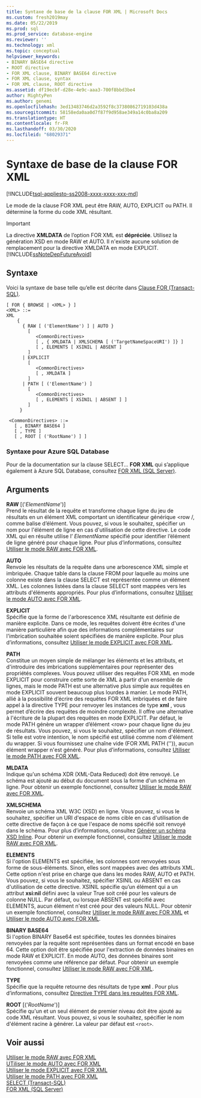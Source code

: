 ```yaml
---
title: Syntaxe de base de la clause FOR XML | Microsoft Docs
ms.custom: fresh2019may
ms.date: 05/22/2019
ms.prod: sql
ms.prod_service: database-engine
ms.reviewer: ''
ms.technology: xml
ms.topic: conceptual
helpviewer_keywords:
- BINARY BASE64 directive
- ROOT directive
- FOR XML clause, BINARY BASE64 directive
- FOR XML clause, syntax
- FOR XML clause, ROOT directive
ms.assetid: df19ecbf-d28e-4e9c-aaa3-700f8bbd3be4
author: MightyPen
ms.author: genemi
ms.openlocfilehash: 3ed13483746d2a3592f8c37380862719103d438a
ms.sourcegitcommit: 58158eda0aa0d7f87f9d958ae349a14c0ba8a209
ms.translationtype: HT
ms.contentlocale: fr-FR
ms.lasthandoff: 03/30/2020
ms.locfileid: "68029371"
---
```

# <a name="basic-syntax-of-the-for-xml-clause"></a>Syntaxe de base de la clause FOR XML

[!INCLUDE[tsql-appliesto-ss2008-xxxx-xxxx-xxx-md](../../includes/tsql-appliesto-ss2008-xxxx-xxxx-xxx-md.md)]

Le mode de la clause FOR XML peut être RAW, AUTO, EXPLICIT ou PATH. Il détermine la forme du code XML résultant.  
  
> [!IMPORTANT]  
> La directive **XMLDATA** de l’option FOR XML est **dépréciée**. Utilisez la génération XSD en mode RAW et AUTO. Il n'existe aucune solution de remplacement pour la directive XMLDATA en mode EXPLICIT. [!INCLUDE[ssNoteDepFutureAvoid](../../includes/ssnotedepfutureavoid-md.md)]

## <a name="syntax"></a>Syntaxe

Voici la syntaxe de base telle qu’elle est décrite dans [Clause FOR (Transact-SQL)](../../t-sql/queries/select-for-clause-transact-sql.md).

```  
[ FOR { BROWSE | <XML> } ]  
<XML> ::=  
XML   
    {   
      { RAW [ ('ElementName') ] | AUTO }   
        [   
           <CommonDirectives>   
           [ , { XMLDATA | XMLSCHEMA [ ('TargetNameSpaceURI') ]} ]
           [ , ELEMENTS [ XSINIL | ABSENT ]   
        ]  
      | EXPLICIT   
        [   
           <CommonDirectives>   
           [ , XMLDATA ]   
        ]  
      | PATH [ ('ElementName') ]   
        [   
           <CommonDirectives>   
           [ , ELEMENTS [ XSINIL | ABSENT ] ]  
        ]  
     }   
  
 <CommonDirectives> ::=   
   [ , BINARY BASE64 ]  
   [ , TYPE ]  
   [ , ROOT [ ('RootName') ] ]  
```  

### <a name="syntax-for-azure-sql-database"></a>Syntaxe pour Azure SQL Database

Pour de la documentation sur la clause SELECT... **FOR XML** qui s’applique également à Azure SQL Database, consultez [FOR XML (SQL Server)](../../relational-databases/xml/for-xml-sql-server.md).

## <a name="arguments"></a>Arguments

**RAW** [('_ElementName_')]  
 Prend le résultat de la requête et transforme chaque ligne du jeu de résultats en un élément XML comportant un identificateur générique \<row /, comme balise d’élément. Vous pouvez, si vous le souhaitez, spécifier un nom pour l'élément de ligne en cas d'utilisation de cette directive. Le code XML qui en résulte utilise l’ *ElementName* spécifié pour identifier l’élément de ligne généré pour chaque ligne. Pour plus d’informations, consultez [Utiliser le mode RAW avec FOR XML](../../relational-databases/xml/use-raw-mode-with-for-xml.md).  
  
**AUTO**  
 Renvoie les résultats de la requête dans une arborescence XML simple et imbriquée. Chaque table dans la clause FROM pour laquelle au moins une colonne existe dans la clause SELECT est représentée comme un élément XML. Les colonnes listées dans la clause SELECT sont mappées vers les attributs d'éléments appropriés. Pour plus d’informations, consultez [Utiliser le mode AUTO avec FOR XML](../../relational-databases/xml/use-auto-mode-with-for-xml.md).  
  
**EXPLICIT**  
 Spécifie que la forme de l'arborescence XML résultante est définie de manière explicite. Dans ce mode, les requêtes doivent être écrites d'une manière particulière afin que des informations complémentaires sur l'imbrication souhaitée soient spécifiées de manière explicite. Pour plus d’informations, consultez [Utiliser le mode EXPLICIT avec FOR XML](../../relational-databases/xml/use-explicit-mode-with-for-xml.md).  
  
**PATH**  
 Constitue un moyen simple de mélanger les éléments et les attributs, et d'introduire des imbrications supplémentaires pour représenter des propriétés complexes. Vous pouvez utiliser des requêtes FOR XML en mode EXPLICIT pour construire cette sorte de XML à partir d'un ensemble de lignes, mais le mode PATH est une alternative plus simple aux requêtes en mode EXPLICIT souvent beaucoup plus lourdes à manier. Le mode PATH, allié à la possibilité d’écrire des requêtes FOR XML imbriquées et de faire appel à la directive TYPE pour renvoyer les instances de type **xml** , vous permet d’écrire des requêtes de moindre complexité. Il offre une alternative à l'écriture de la plupart des requêtes en mode EXPLICIT. Par défaut, le mode PATH génère un wrapper d’élément \<row> pour chaque ligne du jeu de résultats. Vous pouvez, si vous le souhaitez, spécifier un nom d'élément. Si telle est votre intention, le nom spécifié est utilisé comme nom d'élément du wrapper. Si vous fournissez une chaîne vide (FOR XML PATH ('')), aucun élément wrapper n'est généré. Pour plus d’informations, consultez [Utiliser le mode PATH avec FOR XML](../../relational-databases/xml/use-path-mode-with-for-xml.md).  
  
**MLDATA**  
 Indique qu'un schéma XDR (XML-Data Reduced) doit être renvoyé. Le schéma est ajouté au début du document sous la forme d'un schéma en ligne. Pour obtenir un exemple fonctionnel, consultez [Utiliser le mode RAW avec FOR XML](../../relational-databases/xml/use-raw-mode-with-for-xml.md).  
  
**XMLSCHEMA**  
 Renvoie un schéma XML W3C (XSD) en ligne. Vous pouvez, si vous le souhaitez, spécifier un URI d'espace de noms cible en cas d'utilisation de cette directive de façon à ce que l'espace de noms spécifié soit renvoyé dans le schéma. Pour plus d’informations, consultez [Générer un schéma XSD Inline](../../relational-databases/xml/generate-an-inline-xsd-schema.md). Pour obtenir un exemple fonctionnel, consultez [Utiliser le mode RAW avec FOR XML](../../relational-databases/xml/use-raw-mode-with-for-xml.md).  
  
**ELEMENTS**  
 Si l'option ELEMENTS est spécifiée, les colonnes sont renvoyées sous forme de sous-éléments. Sinon, elles sont mappées avec des attributs XML. Cette option n'est prise en charge que dans les modes RAW, AUTO et PATH. Vous pouvez, si vous le souhaitez, spécifier XSINIL ou ABSENT en cas d'utilisation de cette directive. XSINIL spécifie qu’un élément qui a un attribut **xsi:nil** défini avec la valeur True soit créé pour les valeurs de colonne NULL. Par défaut, ou lorsque ABSENT est spécifié avec ELEMENTS, aucun élément n'est créé pour des valeurs NULL. Pour obtenir un exemple fonctionnel, consultez [Utiliser le mode RAW avec FOR XML](../../relational-databases/xml/use-raw-mode-with-for-xml.md) et [Utiliser le mode AUTO avec FOR XML](../../relational-databases/xml/use-auto-mode-with-for-xml.md).  
  
**BINARY BASE64**  
 Si l'option BINARY Base64 est spécifiée, toutes les données binaires renvoyées par la requête sont représentées dans un format encodé en base 64. Cette option doit être spécifiée pour l'extraction de données binaires en mode RAW et EXPLICIT. En mode AUTO, des données binaires sont renvoyées comme une référence par défaut. Pour obtenir un exemple fonctionnel, consultez [Utiliser le mode RAW avec FOR XML](../../relational-databases/xml/use-raw-mode-with-for-xml.md).  
  
**TYPE**  
 Spécifie que la requête retourne des résultats de type **xml** . Pour plus d’informations, consultez [Directive TYPE dans les requêtes FOR XML](../../relational-databases/xml/type-directive-in-for-xml-queries.md).  
  
**ROOT** [('_RootName_')]  
 Spécifie qu'un et un seul élément de premier niveau doit être ajouté au code XML résultant. Vous pouvez, si vous le souhaitez, spécifier le nom d'élément racine à générer. La valeur par défaut est `<root>`.  
  
## <a name="see-also"></a>Voir aussi  
 [Utiliser le mode RAW avec FOR XML](../../relational-databases/xml/use-raw-mode-with-for-xml.md)   
 [UTiliser le mode AUTO avec FOR XML](../../relational-databases/xml/use-auto-mode-with-for-xml.md)   
 [Utiliser le mode EXPLICIT avec FOR XML](../../relational-databases/xml/use-explicit-mode-with-for-xml.md)   
 [Utiliser le mode PATH avec FOR XML](../../relational-databases/xml/use-path-mode-with-for-xml.md)   
 [SELECT &#40;Transact-SQL&#41;](../../t-sql/queries/select-transact-sql.md)   
 [FOR XML &#40;SQL Server&#41;](../../relational-databases/xml/for-xml-sql-server.md)  
